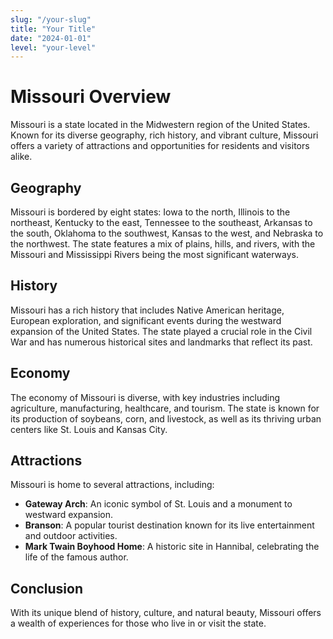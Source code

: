 ```yaml
---
slug: "/your-slug"
title: "Your Title"
date: "2024-01-01"
level: "your-level"
---
```


# Missouri Overview

Missouri is a state located in the Midwestern region of the United States. Known for its diverse geography, rich history, and vibrant culture, Missouri offers a variety of attractions and opportunities for residents and visitors alike.

## Geography

Missouri is bordered by eight states: Iowa to the north, Illinois to the northeast, Kentucky to the east, Tennessee to the southeast, Arkansas to the south, Oklahoma to the southwest, Kansas to the west, and Nebraska to the northwest. The state features a mix of plains, hills, and rivers, with the Missouri and Mississippi Rivers being the most significant waterways.

## History

Missouri has a rich history that includes Native American heritage, European exploration, and significant events during the westward expansion of the United States. The state played a crucial role in the Civil War and has numerous historical sites and landmarks that reflect its past.

## Economy

The economy of Missouri is diverse, with key industries including agriculture, manufacturing, healthcare, and tourism. The state is known for its production of soybeans, corn, and livestock, as well as its thriving urban centers like St. Louis and Kansas City.

## Attractions

Missouri is home to several attractions, including:

- **Gateway Arch**: An iconic symbol of St. Louis and a monument to westward expansion.
- **Branson**: A popular tourist destination known for its live entertainment and outdoor activities.
- **Mark Twain Boyhood Home**: A historic site in Hannibal, celebrating the life of the famous author.

## Conclusion

With its unique blend of history, culture, and natural beauty, Missouri offers a wealth of experiences for those who live in or visit the state.